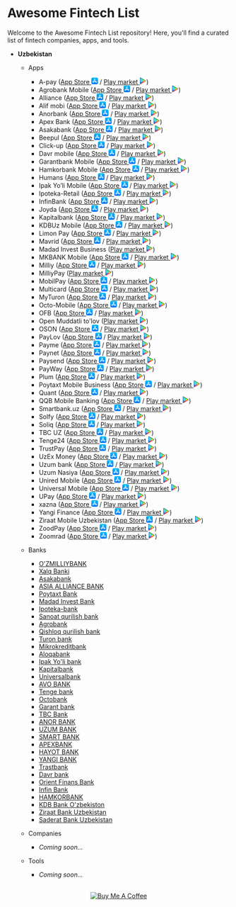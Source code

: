 # Awesome Fintech List

Welcome to the Awesome Fintech List repository! Here, you'll find a curated list of fintech companies, apps, and tools.

- **Uzbekistan**
    - Apps
      * A-pay (<a href="https://store.apple.com/link-to-a-pay-app-for-iphone">App Store <img src="app-store.png" alt="App Store" style="width: 15px;"></a> / <a href="https://store.apple.com/link-to-a-pay-app-for-iphone">Play market <img src="play-market.png" alt="App Store" style="width: 15px;"></a>)
      * Agrobank Mobile (<a href="https://apps.apple.com/uz/app/agrobank-mobile/id1451292895">App Store <img src="app-store.png" alt="App Store" style="width: 15px;"></a> / <a href="https://store.apple.com/link-to-a-pay-app-for-iphone">Play market <img src="play-market.png" alt="App Store" style="width: 15px;"></a>)
      * Alliance (<a href="https://apps.apple.com/uz/app/alliance-mobile-banking/id1535751933">App Store <img src="app-store.png" alt="App Store" style="width: 15px;"></a> / <a href="https://store.apple.com/link-to-a-pay-app-for-iphone">Play market <img src="play-market.png" alt="App Store" style="width: 15px;"></a>)
      * Alif mobi (<a href="https://apps.apple.com/uz/app/alif-mobi-payment-transfers/id1331374853">App Store <img src="app-store.png" alt="App Store" style="width: 15px;"></a> / <a href="https://store.apple.com/link-to-a-pay-app-for-iphone">Play market <img src="play-market.png" alt="App Store" style="width: 15px;"></a>)
      * Anorbank (<a href="https://apps.apple.com/uz/app/anorbank/id1579623268">App Store <img src="app-store.png" alt="App Store" style="width: 15px;"></a> / <a href="https://store.apple.com/link-to-a-pay-app-for-iphone">Play market <img src="play-market.png" alt="App Store" style="width: 15px;"></a>)
      * Apex Bank (<a href="https://apps.apple.com/uz/app/apex-bank/id6446653912">App Store <img src="app-store.png" alt="App Store" style="width: 15px;"></a> / <a href="https://store.apple.com/link-to-a-pay-app-for-iphone">Play market <img src="play-market.png" alt="App Store" style="width: 15px;"></a>)
      * Asakabank (<a href="https://apps.apple.com/uz/app/asakabank/id1574165416">App Store <img src="app-store.png" alt="App Store" style="width: 15px;"></a> / <a href="https://store.apple.com/link-to-a-pay-app-for-iphone">Play market <img src="play-market.png" alt="App Store" style="width: 15px;"></a>)
      * Beepul (<a href="https://apps.apple.com/uz/app/beepul/id1168589903">App Store <img src="app-store.png" alt="App Store" style="width: 15px;"></a> / <a href="https://store.apple.com/link-to-a-pay-app-for-iphone">Play market <img src="play-market.png" alt="App Store" style="width: 15px;"></a>)
      * Click-up (<a href="https://apps.apple.com/uz/app/click-up/id768132591">App Store <img src="app-store.png" alt="App Store" style="width: 15px;"></a> / <a href="https://store.apple.com/link-to-a-pay-app-for-iphone">Play market <img src="play-market.png" alt="App Store" style="width: 15px;"></a>)
      * Davr mobile (<a href="https://apps.apple.com/uz/app/davr-mobile/id1575233851">App Store <img src="app-store.png" alt="App Store" style="width: 15px;"></a> / <a href="https://store.apple.com/link-to-a-pay-app-for-iphone">Play market <img src="play-market.png" alt="App Store" style="width: 15px;"></a>)
      * Garantbank Mobile (<a href="https://apps.apple.com/uz/app/garant-bank-mobile/id1470033169">App Store <img src="app-store.png" alt="App Store" style="width: 15px;"></a> / <a href="https://store.apple.com/link-to-a-pay-app-for-iphone">Play market <img src="play-market.png" alt="App Store" style="width: 15px;"></a>)
      * Hamkorbank Mobile (<a href="https://apps.apple.com/uz/app/hamkormobile/id1219223015">App Store <img src="app-store.png" alt="App Store" style="width: 15px;"></a> / <a href="https://store.apple.com/link-to-a-pay-app-for-iphone">Play market <img src="play-market.png" alt="App Store" style="width: 15px;"></a>)
      * Humans (<a href="https://apps.apple.com/uz/app/humans-uz/id1508198703">App Store <img src="app-store.png" alt="App Store" style="width: 15px;"></a> / <a href="https://store.apple.com/link-to-a-pay-app-for-iphone">Play market <img src="play-market.png" alt="App Store" style="width: 15px;"></a>)
      * Ipak Yo’li Mobile (<a href="https://apps.apple.com/uz/app/ipak-yoli-mobile/id1436677359">App Store <img src="app-store.png" alt="App Store" style="width: 15px;"></a> / <a href="https://store.apple.com/link-to-a-pay-app-for-iphone">Play market <img src="play-market.png" alt="App Store" style="width: 15px;"></a>)
      * Ipoteka-Retail (<a href="https://apps.apple.com/uz/app/ipoteka-retail/id1637057203">App Store <img src="app-store.png" alt="App Store" style="width: 15px;"></a> / <a href="https://store.apple.com/link-to-a-pay-app-for-iphone">Play market <img src="play-market.png" alt="App Store" style="width: 15px;"></a>)
      * InfinBank (<a href="https://apps.apple.com/uz/app/infinbank/id1454367354">App Store <img src="app-store.png" alt="App Store" style="width: 15px;"></a> / <a href="https://store.apple.com/link-to-a-pay-app-for-iphone">Play market <img src="play-market.png" alt="App Store" style="width: 15px;"></a>)
      * Joyda (<a href="https://apps.apple.com/uz/app/joyda/id1499606946">App Store <img src="app-store.png" alt="App Store" style="width: 15px;"></a> / <a href="https://store.apple.com/link-to-a-pay-app-for-iphone">Play market <img src="play-market.png" alt="App Store" style="width: 15px;"></a>)
      * Kapitalbank (<a href="https://apps.apple.com/uz/app/kapitalbank-bank-uzbekistan/id1546213356">App Store <img src="app-store.png" alt="App Store" style="width: 15px;"></a> / <a href="https://store.apple.com/link-to-a-pay-app-for-iphone">Play market <img src="play-market.png" alt="App Store" style="width: 15px;"></a>)
      * KDBUz Mobile (<a href="https://apps.apple.com/uz/app/kdbuz-mobile/id6448983924">App Store <img src="app-store.png" alt="App Store" style="width: 15px;"></a> / <a href="https://store.apple.com/link-to-a-pay-app-for-iphone">Play market <img src="play-market.png" alt="App Store" style="width: 15px;"></a>)
      * Limon Pay (<a href="https://apps.apple.com/uz/app/limon-pay/id1660046783">App Store <img src="app-store.png" alt="App Store" style="width: 15px;"></a> / <a href="https://store.apple.com/link-to-a-pay-app-for-iphone">Play market <img src="play-market.png" alt="App Store" style="width: 15px;"></a>)
      * Mavrid (<a href="https://apps.apple.com/uz/app/mavrid/id6445884560">App Store <img src="app-store.png" alt="App Store" style="width: 15px;"></a> / <a href="https://store.apple.com/link-to-a-pay-app-for-iphone">Play market <img src="play-market.png" alt="App Store" style="width: 15px;"></a>)
      * Madad Invest Business (<a href="https://store.apple.com/link-to-a-pay-app-for-iphone">Play market <img src="play-market.png" alt="App Store" style="width: 15px;"></a>)
      * MKBANK Mobile (<a href="https://apps.apple.com/uz/app/mkb-mobile/id1440132932">App Store <img src="app-store.png" alt="App Store" style="width: 15px;"></a> / <a href="https://store.apple.com/link-to-a-pay-app-for-iphone">Play market <img src="play-market.png" alt="App Store" style="width: 15px;"></a>)
      * Milliy (<a href="https://apps.apple.com/uz/app/milliy/id1297283006">App Store <img src="app-store.png" alt="App Store" style="width: 15px;"></a> / <a href="https://store.apple.com/link-to-a-pay-app-for-iphone">Play market <img src="play-market.png" alt="App Store" style="width: 15px;"></a>)
      * MilliyPay (<a href="https://store.apple.com/link-to-a-pay-app-for-iphone">Play market <img src="play-market.png" alt="App Store" style="width: 15px;"></a>)
      * MobilPay (<a href="https://apps.apple.com/uz/app/mobilpay/id1510320831">App Store <img src="app-store.png" alt="App Store" style="width: 15px;"></a> / <a href="https://store.apple.com/link-to-a-pay-app-for-iphone">Play market <img src="play-market.png" alt="App Store" style="width: 15px;"></a>)
      * Multicard (<a href="https://apps.apple.com/uz/app/multicard-jett-%D0%B8%D0%BD%D0%B2%D0%B5%D1%81%D1%82%D0%B8%D1%86%D0%B8%D0%B8/id1530741420">App Store <img src="app-store.png" alt="App Store" style="width: 15px;"></a> / <a href="https://store.apple.com/link-to-a-pay-app-for-iphone">Play market <img src="play-market.png" alt="App Store" style="width: 15px;"></a>)
      * MyTuron (<a href="https://apps.apple.com/uz/app/my-turon/id1639122039">App Store <img src="app-store.png" alt="App Store" style="width: 15px;"></a> / <a href="https://store.apple.com/link-to-a-pay-app-for-iphone">Play market <img src="play-market.png" alt="App Store" style="width: 15px;"></a>)
      * Octo-Mobile (<a href="https://apps.apple.com/uz/app/octo-mobile/id1460141475">App Store <img src="app-store.png" alt="App Store" style="width: 15px;"></a> / <a href="https://store.apple.com/link-to-a-pay-app-for-iphone">Play market <img src="play-market.png" alt="App Store" style="width: 15px;"></a>)
      * OFB (<a href="https://apps.apple.com/uz/app/ofb/id1496134198">App Store <img src="app-store.png" alt="App Store" style="width: 15px;"></a> / <a href="https://store.apple.com/link-to-a-pay-app-for-iphone">Play market <img src="play-market.png" alt="App Store" style="width: 15px;"></a>)
      * Open Muddatli to'lov (<a href="https://store.apple.com/link-to-a-pay-app-for-iphone">Play market <img src="play-market.png" alt="App Store" style="width: 15px;"></a>)
      * OSON (<a href="https://apps.apple.com/uz/app/oson/id1207834182">App Store <img src="app-store.png" alt="App Store" style="width: 15px;"></a> / <a href="https://store.apple.com/link-to-a-pay-app-for-iphone">Play market <img src="play-market.png" alt="App Store" style="width: 15px;"></a>)
      * PayLov (<a href="https://apps.apple.com/uz/app/paylov/id6444838542">App Store <img src="app-store.png" alt="App Store" style="width: 15px;"></a> / <a href="https://store.apple.com/link-to-a-pay-app-for-iphone">Play market <img src="play-market.png" alt="App Store" style="width: 15px;"></a>)
      * Payme (<a href="https://apps.apple.com/uz/app/payme-%D0%BF%D0%B5%D1%80%D0%B5%D0%B2%D0%BE%D0%B4%D1%8B-%D0%B8-%D0%BF%D0%BB%D0%B0%D1%82%D0%B5%D0%B6%D0%B8/id1093525667">App Store <img src="app-store.png" alt="App Store" style="width: 15px;"></a> / <a href="https://store.apple.com/link-to-a-pay-app-for-iphone">Play market <img src="play-market.png" alt="App Store" style="width: 15px;"></a>)
      * Paynet (<a href="https://apps.apple.com/uz/app/paynet-%D0%BF%D0%B5%D1%80%D0%B5%D0%B2%D0%BE%D0%B4%D1%8B-%D0%BF%D0%BB%D0%B0%D1%82%D0%B5%D0%B6%D0%B8/id1307888692">App Store <img src="app-store.png" alt="App Store" style="width: 15px;"></a> / <a href="https://store.apple.com/link-to-a-pay-app-for-iphone">Play market <img src="play-market.png" alt="App Store" style="width: 15px;"></a>)
      * Paysend (<a href="https://apps.apple.com/uz/app/paysend-money-transfer-app/id1140130413">App Store <img src="app-store.png" alt="App Store" style="width: 15px;"></a> / <a href="https://store.apple.com/link-to-a-pay-app-for-iphone">Play market <img src="play-market.png" alt="App Store" style="width: 15px;"></a>)
      * PayWay (<a href="https://apps.apple.com/uz/app/payway-%D1%83%D0%B4%D0%BE%D0%B1%D0%BD%D1%8B%D0%B5-%D0%BF%D0%B5%D1%80%D0%B5%D0%B2%D0%BE%D0%B4%D1%8B-%D0%BF%D0%BE-%D1%81%D0%BD%D0%B3/id1618972814">App Store <img src="app-store.png" alt="App Store" style="width: 15px;"></a> / <a href="https://store.apple.com/link-to-a-pay-app-for-iphone">Play market <img src="play-market.png" alt="App Store" style="width: 15px;"></a>)
      * Plum (<a href="https://apps.apple.com/uz/app/plum-uz/id1447849889">App Store <img src="app-store.png" alt="App Store" style="width: 15px;"></a> / <a href="https://store.apple.com/link-to-a-pay-app-for-iphone">Play market <img src="play-market.png" alt="App Store" style="width: 15px;"></a>)
      * Poytaxt Mobile Business (<a href="https://apps.apple.com/uz/app/poytaxt-mobile/id1488568404">App Store <img src="app-store.png" alt="App Store" style="width: 15px;"></a> / <a href="https://store.apple.com/link-to-a-pay-app-for-iphone">Play market <img src="play-market.png" alt="App Store" style="width: 15px;"></a>)
      * Quant (<a href="https://apps.apple.com/uz/app/quant-uzbekistan/id1524422825">App Store <img src="app-store.png" alt="App Store" style="width: 15px;"></a> / <a href="https://store.apple.com/link-to-a-pay-app-for-iphone">Play market <img src="play-market.png" alt="App Store" style="width: 15px;"></a>)
      * QQB Mobile Banking (<a href="https://apps.apple.com/uz/app/qqb-mobile-banking/id1446723912">App Store <img src="app-store.png" alt="App Store" style="width: 15px;"></a> / <a href="https://store.apple.com/link-to-a-pay-app-for-iphone">Play market <img src="play-market.png" alt="App Store" style="width: 15px;"></a>)
      * Smartbank.uz (<a href="https://apps.apple.com/uz/app/smartbank-uz/id6446754221">App Store <img src="app-store.png" alt="App Store" style="width: 15px;"></a> / <a href="https://store.apple.com/link-to-a-pay-app-for-iphone">Play market <img src="play-market.png" alt="App Store" style="width: 15px;"></a>)
      * Solfy (<a href="https://apps.apple.com/uz/app/solfy/id1641669414">App Store <img src="app-store.png" alt="App Store" style="width: 15px;"></a> / <a href="https://store.apple.com/link-to-a-pay-app-for-iphone">Play market <img src="play-market.png" alt="App Store" style="width: 15px;"></a>)
      * Soliq (<a href="https://apps.apple.com/uz/app/soliq/id1518038410">App Store <img src="app-store.png" alt="App Store" style="width: 15px;"></a> / <a href="https://store.apple.com/link-to-a-pay-app-for-iphone">Play market <img src="play-market.png" alt="App Store" style="width: 15px;"></a>)
      * TBC UZ (<a href="https://apps.apple.com/uz/app/tbc-uz-online-mobile-banking/id1450503714">App Store <img src="app-store.png" alt="App Store" style="width: 15px;"></a> / <a href="https://store.apple.com/link-to-a-pay-app-for-iphone">Play market <img src="play-market.png" alt="App Store" style="width: 15px;"></a>)
      * Tenge24 (<a href="https://apps.apple.com/uz/app/tenge24/id1586139053">App Store <img src="app-store.png" alt="App Store" style="width: 15px;"></a> / <a href="https://store.apple.com/link-to-a-pay-app-for-iphone">Play market <img src="play-market.png" alt="App Store" style="width: 15px;"></a>)
      * TrustPay (<a href="https://apps.apple.com/uz/app/trastpay/id6443658536">App Store <img src="app-store.png" alt="App Store" style="width: 15px;"></a> / <a href="https://store.apple.com/link-to-a-pay-app-for-iphone">Play market <img src="play-market.png" alt="App Store" style="width: 15px;"></a>)
      * UzEx Money (<a href="https://apps.apple.com/uz/app/uzexmoney/id1578689864">App Store <img src="app-store.png" alt="App Store" style="width: 15px;"></a> / <a href="https://store.apple.com/link-to-a-pay-app-for-iphone">Play market <img src="play-market.png" alt="App Store" style="width: 15px;"></a>)
      * Uzum bank (<a href="https://apps.apple.com/uz/app/uzum-bank-onlayn-ozbekiston/id1492307726">App Store <img src="app-store.png" alt="App Store" style="width: 15px;"></a> / <a href="https://store.apple.com/link-to-a-pay-app-for-iphone">Play market <img src="play-market.png" alt="App Store" style="width: 15px;"></a>)
      * Uzum Nasiya (<a href="https://apps.apple.com/uz/app/uzum-nasiya-muddatli-tolov/id1579281935">App Store <img src="app-store.png" alt="App Store" style="width: 15px;"></a> / <a href="https://store.apple.com/link-to-a-pay-app-for-iphone">Play market <img src="play-market.png" alt="App Store" style="width: 15px;"></a>)
      * Unired Mobile (<a href="https://apps.apple.com/uz/app/unired-%D0%B4%D0%B5%D0%BD%D0%B5%D0%B6%D0%BD%D1%8B%D0%B5-%D0%BF%D0%B5%D1%80%D0%B5%D0%B2%D0%BE%D0%B4%D1%8B/id1547412944">App Store <img src="app-store.png" alt="App Store" style="width: 15px;"></a> / <a href="https://store.apple.com/link-to-a-pay-app-for-iphone">Play market <img src="play-market.png" alt="App Store" style="width: 15px;"></a>)
      * Universal Mobile (<a href="https://apps.apple.com/uz/app/universal-mobile/id1368502147">App Store <img src="app-store.png" alt="App Store" style="width: 15px;"></a> / <a href="https://store.apple.com/link-to-a-pay-app-for-iphone">Play market <img src="play-market.png" alt="App Store" style="width: 15px;"></a>)
      * UPay (<a href="https://apps.apple.com/uz/app/upay-%D0%BF%D0%BB%D0%B0%D1%82%D0%B5%D0%B6%D0%B8-%D0%B8-%D0%BF%D0%B5%D1%80%D0%B5%D0%B2%D0%BE%D0%B4%D1%8B/id1087694828">App Store <img src="app-store.png" alt="App Store" style="width: 15px;"></a> / <a href="https://store.apple.com/link-to-a-pay-app-for-iphone">Play market <img src="play-market.png" alt="App Store" style="width: 15px;"></a>)
      * xazna (<a href="https://apps.apple.com/uz/app/xazna/id1642489915">App Store <img src="app-store.png" alt="App Store" style="width: 15px;"></a> / <a href="https://store.apple.com/link-to-a-pay-app-for-iphone">Play market <img src="play-market.png" alt="App Store" style="width: 15px;"></a>)
      * Yangi Finance (<a href="https://apps.apple.com/uz/app/yangi-finance/id1644376437">App Store <img src="app-store.png" alt="App Store" style="width: 15px;"></a> / <a href="https://store.apple.com/link-to-a-pay-app-for-iphone">Play market <img src="play-market.png" alt="App Store" style="width: 15px;"></a>)
      * Ziraat Mobile Uzbekistan (<a href="https://apps.apple.com/uz/app/ziraat-mobile-uzbekistan/id1540767956">App Store <img src="app-store.png" alt="App Store" style="width: 15px;"></a> / <a href="https://store.apple.com/link-to-a-pay-app-for-iphone">Play market <img src="play-market.png" alt="App Store" style="width: 15px;"></a>)
      * ZoodPay (<a href="https://apps.apple.com/uz/app/zood-zoodpay-zoodmall/id1281450163">App Store <img src="app-store.png" alt="App Store" style="width: 15px;"></a> / <a href="https://store.apple.com/link-to-a-pay-app-for-iphone">Play market <img src="play-market.png" alt="App Store" style="width: 15px;"></a>)
      * Zoomrad (<a href="https://apps.apple.com/uz/app/zoomrad/id1522419775e">App Store <img src="app-store.png" alt="App Store" style="width: 15px;"></a> / <a href="https://store.apple.com/link-to-a-pay-app-for-iphone">Play market <img src="play-market.png" alt="App Store" style="width: 15px;"></a>)

    - Banks
      * [O'ZMILLIYBANK](https://nbu.uz)
      * [Xalq Banki](https://xb.uz)
      * [Asakabank](https://asakabank.uz)
      * [ASIA ALLIANCE BANK](https://aab.uz)
      * [Poytaxt Bank](https://poytaxtbank.uz)
      * [Madad Invest Bank](https://madadinvestbank.uz)
      * [Ipoteka-bank](https://ipotekabank.uz)
      * [Sanoat qurilish bank](https://sqb.uz)
      * [Agrobank](https://agrobank.uz)
      * [Qishloq qurilish bank](https://qishloqqurilishbank.uz)
      * [Turon bank](https://turonbank.uz)
      * [Mikrokreditbank](https://mikrokreditbank.uz)
      * [Aloqabank](https://aloqabank.uz)
      * [Ipak Yo'li bank](https://ipakyulibank.uz)
      * [Kapitalbank](https://kapitalbank.uz)
      * [Universalbank](https://universalbank.uz)
      * [AVO BANK](https://avobank.uz)
      * [Tenge bank](https://tengebank.uz)
      * [Octobank](https://octobank.uz)
      * [Garant bank](https://garantbank.uz)
      * [TBC Bank](https://tbcbank.uz)
      * [ANOR BANK](https://anorbank.uz)
      * [UZUM BANK](https://uzumbank.uz)
      * [SMART BANK](https://smartbank.uz)
      * [APEXBANK](https://apexbank.uz)
      * [HAYOT BANK](https://hayotbank.uz)
      * [YANGI BANK](https://yangibank.uz)
      * [Trastbank](https://trastbank.uz)
      * [Davr bank](https://davrbank.uz)
      * [Orient Finans Bank](https://ofb.uz)
      * [Infin Bank](https://infinbank.com)
      * [HAMKORBANK](https://hamkorbank.uz)
      * [KDB Bank O'zbekiston](https://kdb.uz)
      * [Ziraat Bank Uzbekistan](https://ziraatbank.uz)
      * [Saderat Bank Uzbekistan](https://saderatbank.uz)

    - Companies
      * _Coming soon..._

    - Tools
      * _Coming soon..._

<p align="center">
<br>
<a href="https://www.buymeacoffee.com/xalqmazzaqilsin" target="_blank"><img src="https://cdn.buymeacoffee.com/buttons/v2/default-yellow.png" alt="Buy Me A Coffee" style="height: 60px !important;width: 217px !important;" ></a>
</p>